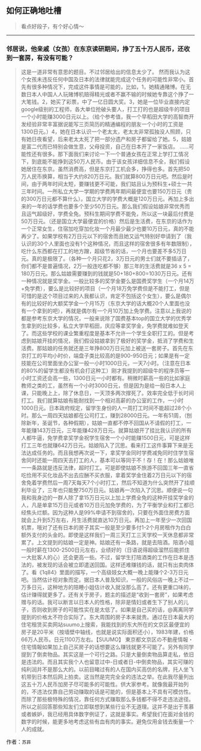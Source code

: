 ## 如何正确地吐槽

> 看点好段子，有个好心情～


 
---

### 邻居说，他亲戚（女孩）在东京读研期间，挣了五十万人民币，还收到一套房，有没有可能？

> 这是一道非常有意思的题目。不过邻居给出的信息太少了。
> 然而我认为这个女孩未违反任何中国及日本的法律就能完成这个任务的可能性非常小。首先有很多种情况下，完成这件事情是可能的，比如，1，她精通赌博。在无数日本人中国人人玩赌博机赔得精光或者不赢不输的时候她专靠这个挣了一大笔钱。2，她买了彩票，中了一亿日圆大奖。3，她是一位毕业直接内定google级别的工程师，各大单位抢破头要人，打工打的也是超级牛的项目一个小时能赚3000日元以上。（给个参考值，我一个早稻田大学的高智商开发经验非常丰富据说能写三页简历的精通编程的朋友一个小时的工资是1300日元。）4，她在日本认识一个老太太，老太太非常孤独没人照顾，只有她日夜看望，后来老太太死了把一部分遗产和房子都留给了她。5，姑娘是富二代而已特别会做生意，父母投资，自己在日本开了一家饭店。
> ……可能性还有很多。那下面我们来讨论一下一个普通女孩在正常上学打工情况下，到底能不能挣到这50万人民币。由于该女孩详细信息不全，我们假设她居住在东京。虽然消费高，但是东京打工机会多，挣得也多。首先把50万人民币换算，相当于大约820万日元。我们就算800万日元吧。然后是时间，由于两年时间太短，要赚钱更不可能，我们姑且认为预科生+硕士一共三年时间。一所私立大学一学期的学费两年期间最便宜也要150万日元（贵的300万日元都不算什么）。国立大学的学费大概是120万日元。再加上多出来的一年的话学费也要多个至少50万日元。那么我们假设姑娘非常优秀而且运气超级好，学费全免。预科生期间学费不能免，所以这一块最后付费是50万日元。（还是国立大学最便宜的价格）然后是生活费，在东京的话作为一个正常女生，住宿加吃穿加化妆一个月最少最少也要10万日元，真的不能再少了。如果学校有2万日元以下的宿舍而且她又运气特别好申请到了（我认识的30个人里面也没有1个这种情况，而且这样的宿舍很多有年数限制），吃什么东西都在打工的地方蹭，超级节省的话，一个月也要差不多5万日元。真的是极限了。（各种一个月只花2，3万日元的男士们就不要插话了，你们都不是普遍情况，2万一般连吃都不够）那三年的生活费就是36 x 5 = 180万日元。那么姑娘需要赚到的钱就是50+180+800=1030万日元。还有一种情况就是奖学金。一般比较多的奖学金要么是国费奖学生（一个月14万+免学费），要么是比较好的项目（一个月18万免学费但是不能打工，但是可惜的是这个项目过来的人我都认识，肯定不包括这个女生），要么是偶尔有的比较好的大额奖学金一个月15万（东京大学的话大概20个人里面也没有一个拿到的吧），再就是偶尔有一个月10万加上免学费。注意以上我说的都是参考东京大学的情况，一般来说除了国费基本top的国立大学的优秀学生拿到的比较多，私立大学早稻田，庆应等拿奖学金，免学费就难如登天了。而这些学校的课业繁重程度是基本不允许一个学生全职打工的。但是考虑到姑娘开挂的情况，我们假设姑娘拿到了极好的奖学金，抵消了学费和生活费。那姑娘的任务就还是三年挣800万日元加上被送一套房子。首先在东京打工的平均小时价，端盘子类比较高的是900-950日元；如果是有一定技能在公司里面坐办公室一般一小时1000日元，一天7小时。（注意在日本的80%的留学生都没有机会打这种工）刚才我提到的超级牛的程序员等一小时工资还会高一些，1300日元一小时都有。稍微时薪高一些的比如家庭教师之类的工，虽然有一个小时3000日元，但是因为是给一般日本人上课，只能晚上上，除了休息日，一天顶多两次撑死了。效率完全低于长时间打工。我们就算姑娘有能耐找到一个相对高薪的办公室的工作，一小时1000日元。日本政府规定，留学生身份的人一周打工时间不能超过28个小时。那么一周四天姑娘都在公司打工，赚到28000日元。一年有51周，（刨除新年，圣诞节，各种假期），姑娘一直都不停不回国从不请假的打工，一年能赚143万日元，三年能赚428万日元。就算姑娘开了挂比我认识的所有人都牛逼，免学费拿奖学金祝学生宿舍一个小时能赚1500日元，可是这样打工三年也就赚642万日元。姑娘陷入了沉思。看来打工这件事算下来是无法达成任务的。而且我想再次说一下，拿奖学金同时学费减免同时住学生宿舍同时还能一周四天去打工的人，基本可以等同于不！存！在！那么姑娘唯一一条路就是违反法律，超时打工。可是即使姑娘不旅游不回国三年一直省吃俭用不买化妆品不出去应酬不买衣服，拿着奖学金住着2万日元以下的宿舍免着学费然后一周7天每天7个小时打工，然后不知道为什么突然开了挂顺利毕业了，三年也只能整750万日元。姑娘再一次陷入了沉思。顺便说一句我和我身边的一群人除了拿15万日元以上加上学费全免的这种开挂奖学金的人，凡是单拿15万日元或者10万日元加免学费的，为了平衡学业和打工都已经焦头烂额。因为这种人是99%申请不到宿舍的，只要在外面住房费方面就会上升到5万左右，月生活费就直达10万日元。再加上一年至少一次回国机票，哦对了还有日本的房子其实一般是至少要多付1-2个月房租作为白白额外支付的头金的。即使是这样我们一周三天打工三天学校一天休息都非常累了。上文提到的姑娘一定是神。姑娘还有一条路，就是去陪酒。陪酒小姐一般时薪在1300-2500日元左右，业绩好的（日语说得超级溜然后能抓住一大批客人的心）还会更高一些。不过，留学生打陪酒类的工作在日本是违法的，被发现的话会被立即遣送回国。这样还难赚钱的话，就只有出卖肉体了。看《1q84》里面的描写，一个高级妓女大概一晚上能赚个2-3万日元吧。当然估计视对象而定。据日本人普及知识，一般的风俗店一晚上不过一万多日元，这种地方的陪睡小姐估计收入就没那么高了。还有更重口味的，估计赚得就更多了。还有关于房子，题主的描述是“收到一套房”，如果考虑赠与的话。我可以断言以日本人的性格，除非是情妇或者生下了别人的儿子，否则收到房子的可能性实在是太低了。如果是自己买的话，@离离同学提到的价格太不符合实际了。东大周围的房子本来就贵。通过在日本最大的住宅租赁买卖网站suumo上搜索，我能找到的东大所在的文京区最便宜的房子是20平米（按墙壁中轴线，也就是说实际面积还小），1983年建，价格66万人民币。日元1100万左右。【SUUMO】 東京都文京区の不動産情報・住宅情報如果加上自己买房子的话想要这么赚钱就更不可能了。另外有同学提到了倒卖物品。其实这是一个可行之路。只是大量倒卖物品算走私，依旧是违法的。而且其实我个人也留意过中-日或者日-中倒卖物品，其实可赚的纯利润并不是那么大的。以前目睹过有的人在国内买高仿的名牌，托人坐飞机带到日本然后网上拍卖。这当然是完完全全的违法之举。在此我尽量列出这五十万人民币加房子尽可能多的可能性。供大家参考。就像我最开始列的，不违法仅靠自己劳动赚取的话是可能的，但是基本上不具有可模仿性。而除了那些极特殊的情况，靠任何方式赚取那么多钱都不得不走违法途径。所以之前回答那些知友们立即联想到某些行业不无道理。这并不是出于羡慕或者嫉妒，我已经用具体数字例证了，这就是事实。希望我们在面对金钱的数字的时候，能更多地考虑这些有血有肉的事实。避免仅用金钱去衡量一个人的成就。


作者：`苏菲`
